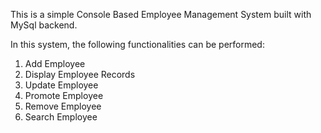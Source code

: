 This is a simple Console Based Employee Management System built with MySql backend.

In this system, the following functionalities can be performed:

1. Add Employee
2. Display Employee Records
3. Update Employee
4. Promote Employee
5. Remove Employee
6. Search Employee

